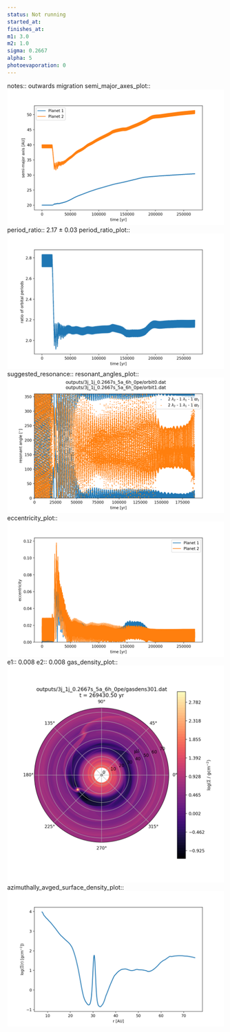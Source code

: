 ```yaml
---
status: Not running
started_at:
finishes_at:
m1: 3.0
m2: 1.0
sigma: 0.2667
alpha: 5
photoevaporation: 0
---
```


notes:: outwards migration
semi_major_axes_plot:: ![semi_major_axes_3j_1j_0.2667s_5a_6h_0pe.png](plots/semi_major_axes/semi_major_axes_3j_1j_0.2667s_5a_6h_0pe.png)
period_ratio:: 2.17 ± 0.03
period_ratio_plot:: ![period_ratio_3j_1j_0.2667s_5a_6h_0pe.png](plots/period_ratio/period_ratio_3j_1j_0.2667s_5a_6h_0pe.png)
suggested_resonance:: 
resonant_angles_plot:: ![resonant_angles_3j_1j_0.2667s_5a_6h_0pe.png](plots/resonant_angles/resonant_angles_3j_1j_0.2667s_5a_6h_0pe.png)
eccentricity_plot:: ![eccentricity_3j_1j_0.2667s_5a_6h_0pe.png](plots/eccentricity/eccentricity_3j_1j_0.2667s_5a_6h_0pe.png)
e1:: 0.008
e2:: 0.008
gas_density_plot:: ![gas_density_3j_1j_0.2667s_5a_6h_0pe.png](plots/gas_density/gas_density_3j_1j_0.2667s_5a_6h_0pe.png)
azimuthally_avged_surface_density_plot:: ![azimuthally_avged_surface_density_3j_1j_0.2667s_5a_6h_0pe.png](plots/azimuthally_avged_surface_density/azimuthally_avged_surface_density_3j_1j_0.2667s_5a_6h_0pe.png)
